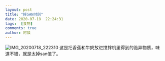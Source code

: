 ```yaml
---
layout: post
title: "掉SAN时刻"
date: 2020-07-18  22:24:31
tags:  [食物]
comments: true
author: 阿晨
---
```

![IMG_20200718_222310](https://tva3.sinaimg.cn/large/005SoGeUly1ggvhqruzagj32o03k0qv7.jpg)
这是把香蕉和牛奶放进搅拌机里得到的诡异物质，味道不错，就是太掉san值了。